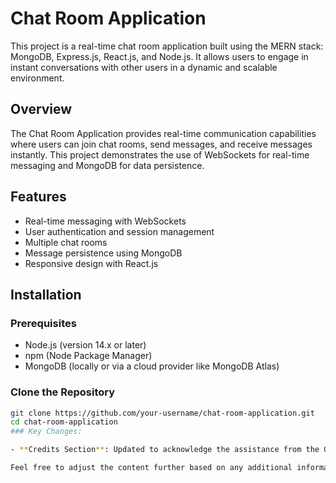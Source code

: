 # Chat Room Application

This project is a real-time chat room application built using the MERN stack: MongoDB, Express.js, React.js, and Node.js. It allows users to engage in instant conversations with other users in a dynamic and scalable environment.

## Overview

The Chat Room Application provides real-time communication capabilities where users can join chat rooms, send messages, and receive messages instantly. This project demonstrates the use of WebSockets for real-time messaging and MongoDB for data persistence.

## Features

- Real-time messaging with WebSockets
- User authentication and session management
- Multiple chat rooms
- Message persistence using MongoDB
- Responsive design with React.js

## Installation

### Prerequisites

- Node.js (version 14.x or later)
- npm (Node Package Manager)
- MongoDB (locally or via a cloud provider like MongoDB Atlas)

### Clone the Repository

```bash
git clone https://github.com/your-username/chat-room-application.git
cd chat-room-application
### Key Changes:

- **Credits Section**: Updated to acknowledge the assistance from the GeeksforGeeks tutorial, including a direct link to the tutorial for reference.

Feel free to adjust the content further based on any additional information or preferences you have.
